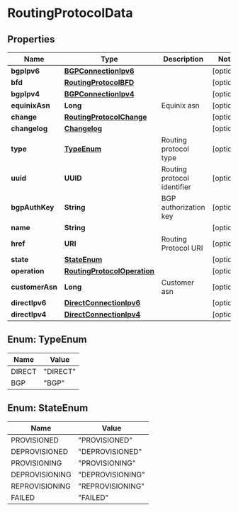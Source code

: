 

# RoutingProtocolData


## Properties

| Name | Type | Description | Notes |
|------------ | ------------- | ------------- | -------------|
|**bgpIpv6** | [**BGPConnectionIpv6**](BGPConnectionIpv6.md) |  |  [optional] |
|**bfd** | [**RoutingProtocolBFD**](RoutingProtocolBFD.md) |  |  [optional] |
|**bgpIpv4** | [**BGPConnectionIpv4**](BGPConnectionIpv4.md) |  |  [optional] |
|**equinixAsn** | **Long** | Equinix asn |  [optional] |
|**change** | [**RoutingProtocolChange**](RoutingProtocolChange.md) |  |  [optional] |
|**changelog** | [**Changelog**](Changelog.md) |  |  [optional] |
|**type** | [**TypeEnum**](#TypeEnum) | Routing protocol type |  [optional] |
|**uuid** | **UUID** | Routing protocol identifier |  [optional] |
|**bgpAuthKey** | **String** | BGP authorization key |  [optional] |
|**name** | **String** |  |  [optional] |
|**href** | **URI** | Routing Protocol URI |  [optional] |
|**state** | [**StateEnum**](#StateEnum) |  |  [optional] |
|**operation** | [**RoutingProtocolOperation**](RoutingProtocolOperation.md) |  |  [optional] |
|**customerAsn** | **Long** | Customer asn |  [optional] |
|**directIpv6** | [**DirectConnectionIpv6**](DirectConnectionIpv6.md) |  |  [optional] |
|**directIpv4** | [**DirectConnectionIpv4**](DirectConnectionIpv4.md) |  |  [optional] |



## Enum: TypeEnum

| Name | Value |
|---- | -----|
| DIRECT | &quot;DIRECT&quot; |
| BGP | &quot;BGP&quot; |



## Enum: StateEnum

| Name | Value |
|---- | -----|
| PROVISIONED | &quot;PROVISIONED&quot; |
| DEPROVISIONED | &quot;DEPROVISIONED&quot; |
| PROVISIONING | &quot;PROVISIONING&quot; |
| DEPROVISIONING | &quot;DEPROVISIONING&quot; |
| REPROVISIONING | &quot;REPROVISIONING&quot; |
| FAILED | &quot;FAILED&quot; |



